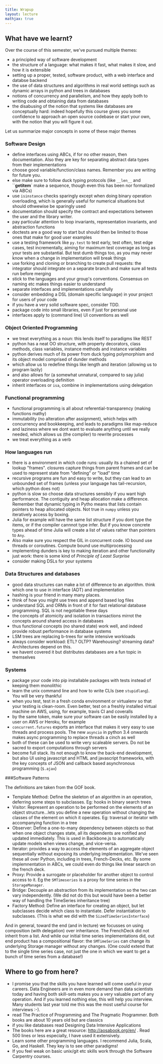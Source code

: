 ```yaml
---
title: Wrapup
layout: lecture
mathjax: true
---
```


## What have we learnt?

Over the course of this semester, we've pursued multiple themes:

- a principled way of software development
- the structure of a language: what makes it fast, what makes it slow, and how it is extensible
- setting up a proper, tested, software product, with a web interface and databse backend
- the use of data structures and algorithms in real world settings such as dynamic arrays in python and trees in databases 
- notions of concurrency and parallelism, and how they apply both to writing code and obtaining data from databases
- the disabusing of the notion that systems like databases are conceptually hard: indeed hopefully this course gives you some confidence to approach an open source codebase or start your own, with the notion that you will figure it out.



Let us summarize major concepts in some of these major themes



### Software Design

- define interfaces using ABCs, if for no other reason, then documentation. Also they are key for separating abstract data types from their implementations
- choose good variable/function/class names. Remember you are writing for future you.
- else make sure to follow duck typing protocols (like `__len__` and ``__getitem__` make a sequence, though even this has been nor formalized via ABCs)
- use `isinstance` checks sparingly except when doing binary operation overloading, which is generally useful for numerical situations but should othwewise be sparingly used
- documentation should specify the contract and expectations between the user and the library writer. 
- pay particular attention to loop invariants, representation invariants, and abstraction functions
- doctests are a good way to start but should then be limited to those ones that make for good user examples
- use a testing framework like `py.test` to test early, test often, test edge cases, test incrementally, aiming for maximum test coverage as long as your tests are substantial. But test dumb things too, as you may never know when a change in implementation will break things
- use forking and cloning or branching to create pull requests: the integrator should integrate on a separate branch and make sure all tests run before merging
- stick to the languages and your group's conventions. Consensus on naming etc makes things easier to understand
- separate interfaces and implementations carefully
- consider embedding a DSL (domain specific language) in your project for users of your code
- if you have a very solid software spec, consider TDD.
- package code into small libraries, even if just for personal use
- interfaces apply to (command line) UI conventions as well



### Object Oriented Programming

- we treat everything as a noun: this lends itself to paradigms like REST
- python has a neat OO structure, with property decorators, class methods, class variables, instance methods and instance variables
- python derives much of its power from duck typing polymorphism and its object model comprised of dunder methods
- which allow us to redefine things like length and iteration (allowing us to program lazily)
- and also allows for (a somewhat unnatural, compared to say julia) operator overloading definition
- inherit interfaces or `isa`, combine in implementations using delegation

### Functional programming

- functional programming is all about referential-transparency (making functions mathy) 
- immutability (no alteration after assignment), which helps with concurrency and bookkeeping, and leads to paradigms like map-reduce
- and laziness where we dont want to evaluate anything until we really needed, which allows us (the compiler) to rewrite processes
- we treat everything as a verb

### How languages run

- there is a environment in which code runs: usually its a chained set of lookup "frames". closures capture things from parent frames and can be used to represent state from "defining" or "load" time
- recursive programs are fun and easy to write, but they can lead to an unbounded set of frames (unless your language has tail-recursion, which python does not)
- python is slow so choose data structures sensibly if you want high performance. The contiguity and heap allocation make a difference. Remember that dynamic typing in Pytho means that lists contain pointers to heap allocated objects. Not true in `numpy` unless you iteratively access by boxing.
- Julia for example will have the same list structure if you dont type the items, or if the compiler cannnot type infer. But if you know concrete types ahead of time Julia will create a list of values rather than pointers to `Any`.
- Also make sure you respect the GIL in concurrent code. IO bound use threads or coroutines. Compute bound use multiprocessing
- implementing dunders is key to making iteration and other functionality just work: there is some kind of *Principle of Least Surprise*
- consider making DSLs for your systems

### Data Structures and databases

- good data structures can make a lot of difference to an algorithm. think which one to use in interface (ADT) and implementation
- hashing is your friend in many many places.
- think of how you might use trees and append based log files
- understand SQL and ORMs in front of it for fast relational database programming. SQL is not negotiable these days
- the concepts of atomicity and isolation in transactions mirrot the concepts around shared access in databases
- thus functional concepts (no shared state) work well, and indeed provide robust performance in database systems
- LSM trees are replacing b-trees for write intensive workloads
- always consider workload: ETL? OLTP? Warehousing? streaming data? Architectures depend on this.
- we havent covered it but distributes databases are a fun topic in themselves

### Systems

- package your code into pip installable packages with tests instead of keeping them monolithic
- learn the unix command line and how to write CLIs (see `stupidlang`). You will be very thankful
- when you test, test in a fresh conda environment or virtualenv so that your testing is clean-room. Even better, test on a freshly installed virtual machine on AWS, using, for example, travis CI and coveralls
- by the same token, make sure your software can be easily installed by a user on AWS or Heroku, for example
- `concurrent.futures` exports an interface that makes it very easy to use threads and process pools. The new `asyncio` in python 3.4 onwards makes async programming to replace threads a cinch as well
- both of these can be used to write very scaleable servers. Do not be sacred to export computations through servers
- become full stack. Its not enough to know the back-end development, but also UI using javascript and HTML and javascript frameworks, with the key concepts of JSON and callback based asynchronous programming (`$.ajax`)


###Software Patterns

The definitions are taken from the GOF book.

- Template Method: Define the skeleton of an algorithm in an operation, deferring some steps to subclasses. Eg: hooks in binary search trees
- Visitor: Represent an operation to be performed on the elements of an object structure…lets you define a new operation without changing the classes of the element on which it operates. Eg: traversal or iterator with accompanying function in a tree
- Observer: Define a one-to-many dependency between objects so that when one object changes state, all its dependents are notified and updated immediately. This is used in Backbone.js to automatically update models when views change, and vice-versa.
- Iterator: provides a way to access the elements of an aggregate object  sequentially without exposing its underlying implementation. We've seen these all over Python, including in trees, French-Decks, etc. By some implemnentation in ABCs, we could even do things like linear search on the french deck.
- Proxy: Provide a surrogate or placeholder for another object to control access to it. Eg the `SMTimeseries` is a proxy for time series in the `StorageManager`.
- Bridge: Decouple an abstraction from its implementation so the two can vary independently. (We did not do this but would have been a better way of handling the TimeSeries inheritance tree)
- Factory Method: Define an interface for creating an object, but let subclasses decide which class to instantiate. Defer instantiation to subclasses. (This is what we did with the `SizedTimeSeriesInterface`)

And in general, toward the end (and in lecture) we focusses on using composition (with delegation) over inheritance. The FrenchDeck did not inherit from a list. And while our initial time series implementations did, out end product has a compositional flavor: the `SMTimeSeries` can change its underlying Storage manager without any changes. (One could extend that to the single time series case, not just the one in which we want to get a bunch of time series from a database!)



## Where to go from here?

- I promise you that the skills you have learned will come useful in your careers. Data Engineers are in even more demand than data scientists today and having both skill-sets makes you a very valuable part of any operation. And if you learned nothing else, this will help you interview. Many students last year told me this was the most useful course for interviews :-).
- read The Practice of Programming and The Pragmatic Programmer. Both books are about 10 years old but are classics
- if you like databases read Designing Data Intensive Applications
- The books here are a great resource: http://aosabook.org/en/ . Read 500 lines or less especially, I have used it extensively.
- Learn some other programming languages. I recommend Julia, Scala, Go, and Haskell. They key is to see other paradigms!
- If you feel weak on basic unix/git etc skills work through the Software Carpentry courses.